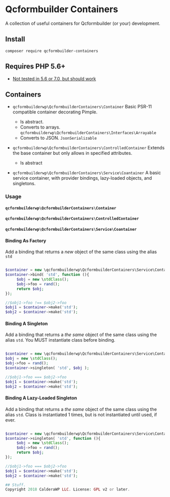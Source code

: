 # Qcformbuilder Containers
A collection of useful containers for Qcformbuilder (or your) development.

## Install
`composer require qcformbuilder-containers`

## Requires PHP 5.6+
* [Not tested in 5.6 or 7.0, but should work](https://github.com/QcformbuilderWP/qcformbuilder-containers/issues/1)
## Containers

* `qcformbuilderwp\QcformbuilderContainers\Container`
Basic PSR-11 compatible container decorating Pimple.
    - Is abstract.
    - Converts to arrays. `qcformbuilderwp\QcformbuilderContainers\Interfaces\Arrayable`
    - Converts to JSON. `JsonSerializable`

* `qcformbuilderwp\QcformbuilderContainers\ControlledContainer`
Extends the base container but only allows in specified attributes.
    - Is abstract
* `qcformbuilderwp\QcformbuilderContainers\Service\Coantainer`
A basic service container, with provider bindings, lazy-loaded objects, and singletons.

### Usage
#### `qcformbuilderwp\QcformbuilderContainers\Container`

#### `qcformbuilderwp\QcformbuilderContainers\ControlledContainer`

#### `qcformbuilderwp\QcformbuilderContainers\Service\Coantainer`

#### Binding As Factory
Add a binding that returns a _new_ object of the same class using the alias `std`

```php

$container = new \qcformbuilderwp\QcformbuilderContainers\Service\Container();
$container->bind( 'std', function (){
     $obj = new \stdClass();
     $obj->foo = rand();
     return $obj;
});

//$obj1->foo !== $obj2->foo
$obj1 = $container->make('std');
$obj2 = $container->make('std');

```

#### Binding A Singleton
Add a binding that returns a _the same_ object of the same class using the alias `std`. You MUST instantiate class before binding.

```php

$container = new \qcformbuilderwp\QcformbuilderContainers\Service\Container();
$obj = new \stdClass();
$obj->foo = rand();
$container->singleton( 'std', $obj );

//$obj1->foo === $obj2->foo
$obj1 = $container->make('std');
$obj2 = $container->make('std');
```

#### Binding A Lazy-Loaded Singleton
Add a binding that returns a _the same_ object of the same class using the alias `std`. Class is instantiated 1 times, but is not instantiated until used, if ever.


```php

$container = new \qcformbuilderwp\QcformbuilderContainers\Service\Container();
$container->singleton( 'std', function (){
     $obj = new \stdClass();
     $obj->foo = rand();
     return $obj;
});

//$obj1->foo === $obj2->foo
$obj1 = $container->make('std');
$obj2 = $container->make('std');

## Stuff.
Copyright 2018 CalderaWP LLC. License: GPL v2 or later.
